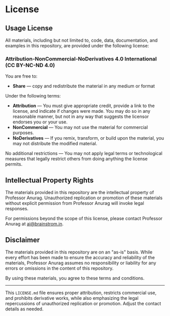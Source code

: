 # License

## Usage License

All materials, including but not limited to, code, data, documentation, and examples in this repository, are provided under the following license:

### Attribution-NonCommercial-NoDerivatives 4.0 International (CC BY-NC-ND 4.0)

You are free to:

- **Share** — copy and redistribute the material in any medium or format

Under the following terms:

- **Attribution** — You must give appropriate credit, provide a link to the license, and indicate if changes were made. You may do so in any reasonable manner, but not in any way that suggests the licensor endorses you or your use.
- **NonCommercial** — You may not use the material for commercial purposes.
- **NoDerivatives** — If you remix, transform, or build upon the material, you may not distribute the modified material.

No additional restrictions — You may not apply legal terms or technological measures that legally restrict others from doing anything the license permits.

## Intellectual Property Rights

The materials provided in this repository are the intellectual property of Professor Anurag. Unauthorized replication or promotion of these materials without explicit permission from Professor Anurag will invoke legal responses.

For permissions beyond the scope of this license, please contact Professor Anurag at [ai@brainstrom.in](mailto:ai@brainstrom.in).

## Disclaimer

The materials provided in this repository are on an "as-is" basis. While every effort has been made to ensure the accuracy and reliability of the materials, Professor Anurag assumes no responsibility or liability for any errors or omissions in the content of this repository. 

By using these materials, you agree to these terms and conditions.

---

This `LICENSE.md` file ensures proper attribution, restricts commercial use, and prohibits derivative works, while also emphasizing the legal repercussions of unauthorized replication or promotion. Adjust the contact details as needed.
